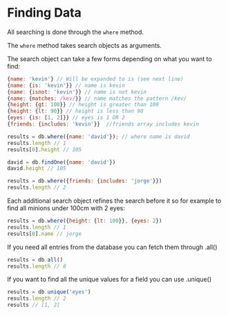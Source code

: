 # Finding Data

All searching is done through the `where` method.

The `where` method takes search objects as arguments.

The search object can take a few forms depending on what you want to find:

```javascript
{name: 'kevin'} // Will be expanded to is (see next line)
{name: {is: 'kevin'}} // name is kevin
{name: {isnot: 'kevin'}} // name is not kevin
{name: {matches: /kev/}} // name matches the pattern /kev/
{height: {gt: 100}} // height is greater than 100
{height: {lt: 90}} // height is less than 90
{eyes: {is: [1, 2]}} // eyes is 1 OR 2
{friends: {includes: 'kevin'}}  //friends array includes kevin

results = db.where({name: 'david'}); // where name is david
results.length // 1
results[0].height // 105

david = db.findOne({name: 'david'})
david.height // 105

results = db.where({friends: {includes: 'jorge'}})
results.length // 2
```

Each additional search object refines the search before it so for example to find all minions under 100cm with 2 eyes:

```javascript
results = db.where({height: {lt: 100}}, {eyes: 2})
results.length // 1
results[0].name // jorge
```

If you need all entries from the database you can fetch them through .all()

```javascript
results = db.all()
results.length // 8
```

If you want to find all the unique values for a field you can use .unique()

```javascript
results = db.unique('eyes')
results.length // 2
results // [1, 2]
```
